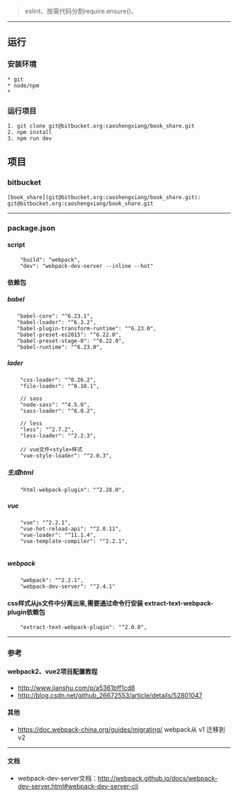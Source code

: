 > eslint、按需代码分割require.ensure()、
-----------
## 运行
### 安装环境
    * git 
    * node/npm
    * 

### 运行项目
    1. git clone git@bitbucket.org:caoshengxiang/book_share.git
    2. npm install
    3. npm run dev

## 项目
### bitbucket
    [book_share](git@bitbucket.org:caoshengxiang/book_share.git): git@bitbucket.org:caoshengxiang/book_share.git
------------

### package.json
#### script
```
    "build": "webpack",
    "dev": "webpack-dev-server --inline --hot"
```


#### 依赖包
##### babel
```
   "babel-core": "^6.23.1",
   "babel-loader": "^6.3.2",
   "babel-plugin-transform-runtime": "^6.23.0",
   "babel-preset-es2015": "^6.22.0",
   "babel-preset-stage-0": "^6.22.0",
   "babel-runtime": "^6.23.0", 
```
##### lader
```
    "css-loader": "^0.26.2",
    "file-loader": "^0.10.1",
    
    // sass
    "node-sass": "^4.5.0",
    "sass-loader": "^6.0.2",
    
    // less
    "less": "^2.7.2",
    "less-loader": "^2.2.3",
    
    // vue文件<style>样式
    "vue-style-loader": "^2.0.3",
```
##### 生成html
```
    "html-webpack-plugin": "^2.28.0",
```
##### vue 
```
    "vue": "^2.2.1",
    "vue-hot-reload-api": "^2.0.11",
    "vue-loader": "^11.1.4",
    "vue-template-compiler": "^2.2.1",
        
```
##### webpack
```
    "webpack": "^2.2.1",
    "webpack-dev-server": "^2.4.1"
```
#### css样式从js文件中分离出来,需要通过命令行安装 extract-text-webpack-plugin依赖包
```
    "extract-text-webpack-plugin": "^2.0.0",
```
------------



### 参考
#### webpack2、vue2项目配置教程
* http://www.jianshu.com/p/a5361bff1cd8 
* http://blog.csdn.net/github_26672553/article/details/52801047


#### 其他
* https://doc.webpack-china.org/guides/migrating/  webpack从 v1 迁移到 v2
-------------

#### 文档
* webpack-dev-server文档：http://webpack.github.io/docs/webpack-dev-server.html#webpack-dev-server-cli
